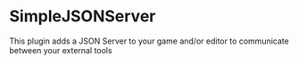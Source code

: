 SimpleJSONServer
================

This plugin adds a JSON Server to your game and/or editor to communicate between your external tools
